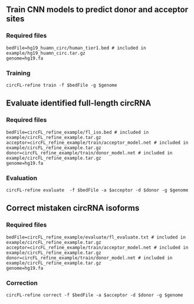 ## Train CNN models to predict donor and acceptor sites

### Required files
```
bedFile=hg19_huamn_circ/human_tier1.bed # included in example/hg19_huamn_circ.tar.gz
genome=hg19.fa
```

### Training
```
circFL-refine train -f $bedFile -g $genome
```

## Evaluate identified full-length circRNA

### Required files
```
bedFile=circFL_refine_example/fl_iso.bed # included in example/circFL_refine_example.tar.gz
acceptor=circFL_refine_example/train/acceptor_model.net # included in example/circFL_refine_example.tar.gz
donor=circFL_refine_example/train/donor_model.net # included in example/circFL_refine_example.tar.gz
genome=hg19.fa
```

### Evaluation
```
circFL-refine evaluate  -f $bedFile -a $acceptor -d $donor -g $genome
```

## Correct mistaken circRNA isoforms

### Required files
```
bedFile=circFL_refine_example/evaluate/fl_evaluate.txt # included in example/circFL_refine_example.tar.gz
acceptor=circFL_refine_example/train/acceptor_model.net # included in example/circFL_refine_example.tar.gz
donor=circFL_refine_example/train/donor_model.net # included in example/circFL_refine_example.tar.gz
genome=hg19.fa
```

### Correction
```
circFL-refine correct -f $bedFile -a $acceptor -d $donor -g $genome
```